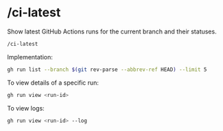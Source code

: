 # /ci-latest

Show latest GitHub Actions runs for the current branch and their statuses.

```bash
/ci-latest
```

Implementation:
```bash
gh run list --branch $(git rev-parse --abbrev-ref HEAD) --limit 5
```

To view details of a specific run:
```bash
gh run view <run-id>
```

To view logs:
```bash
gh run view <run-id> --log
```

